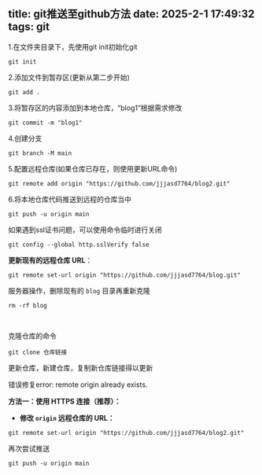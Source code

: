 title: git推送至github方法
date: 2025-2-1 17:49:32
tags: git
---------

1.在文件夹目录下，先使用git init初始化git

```
git init
```

2.添加文件到暂存区(更新从第二步开始)

```
git add .
```

3.将暂存区的内容添加到本地仓库，“blog1”根据需求修改

```
git commit -m "blog1"
```

4.创建分支

```
git branch -M main
```

5.配置远程仓库(如果仓库已存在，则使用更新URL命令)

```
git remote add origin "https://github.com/jjjasd7764/blog2.git"
```

6.将本地仓库代码推送到远程的仓库当中

```
git push -u origin main
```

如果遇到ssl证书问题，可以使用命令临时进行关闭

```
git config --global http.sslVerify false
```

**更新现有的远程仓库 URL**：

```
git remote set-url origin "https://github.com/jjjasd7764/blog.git"
```

服务器操作，删除现有的 `blog` 目录再重新克隆

```
rm -rf blog
```

<pre class="code-block-wrapper"><div class="code-block-header"><br class="Apple-interchange-newline"/></div></pre>

克隆仓库的命令

```
git clone 仓库链接
```

更新仓库，新建仓库，复制新仓库链接得以更新

错误修复error: remote origin already exists.

**方法一：使用 HTTPS 连接（推荐）：**

* **修改 `origin` 远程仓库的 URL：**

```
git remote set-url origin "https://github.com/jjjasd7764/blog2.git"
```

再次尝试推送

```
git push -u origin main
```
